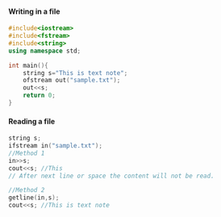 #### Writing in a file
```cpp
#include<iostream>
#include<fstream>
#include<string>
using namespace std;

int main(){
    string s="This is text note";
    ofstream out("sample.txt");
    out<<s;
    return 0;
}
```

#### Reading a file
```cpp
string s;
ifstream in("sample.txt");
//Method 1
in>>s;
cout<<s; //This
// After next line or space the content will not be read.

//Method 2
getline(in,s);
cout<<s; //This is text note
```


